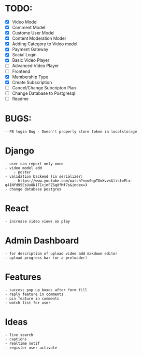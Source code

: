 # TODO:

-   [x] Video Model
-   [x] Comment Model
-   [x] Custome User Model
-   [x] Content Moderation Model
-   [x] Adding Category to Video model
-   [x] Payment Gateway
-   [x] Social Login
-   [x] Basic Video Player
-   [ ] Advanced Video Player
-   [ ] Frontend
-   [x] Membership Type
-   [x] Create Subscription
-   [ ] Cancel/Change Subcripton Plan
-   [ ] Change Database to Postgresql
-   [ ] Readme

# BUGS:

    - FB login Bug - Doesn't properly store token in localstorage

# Django

    - user can report only once
    - video model add
        - poster
    - validation backend (in serializer)
        - https://www.youtube.com/watch?v=u0qpTOmXvvs&list=PLx-q4INfd95EsUuON1TIcjnFZSqUfMf7s&index=3
    - change database postgres

# React

    - increase video views on play

# Admin Dashboard

    - for description of upload video add makdown editor
    - upload progress bar (or a preloader)

# Features

    - success pop up boxes after form fill
    - reply feature in comments
    - pin feature in comments
    - watch list for user

# Ideas

    - live search
    - captions
    - realtime notif
    - register user activate
